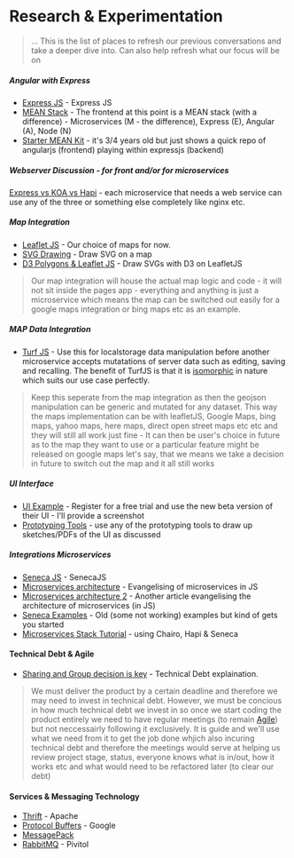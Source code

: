 # Research & Experimentation

> ... This is the list of places to refresh our previous conversations and take a deeper dive into. Can also help refresh what our focus will be on

##### Angular with Express

* [Express JS](<http://expressjs.com>) - Express JS
* [MEAN Stack](http://meanjs.org/) - The frontend at this point is a MEAN stack (with a difference) -  Microservices (M - the difference), Express (E), Angular (A), Node (N)
* [Starter MEAN Kit](https://github.com/btford/angular-express-seed) - it's 3/4 years old but just shows a quick repo of angularjs (frontend) playing within expressjs (backend)

##### Webserver Discussion - for front and/or for microservices

[Express vs KOA vs Hapi](https://www.airpair.com/node.js/posts/nodejs-framework-comparison-express-koa-hapi) - each microservice that needs a web service can use any of the three or something else completely like nginx etc.

##### Map Integration 

* [Leaflet JS](http://leafletjs.com/) - Our choice of maps for now.
* [SVG Drawing](http://dynmeth.github.io/RaphaelLayer/) - Draw SVG on a map
* [D3 Polygons & Leaflet JS](https://bost.ocks.org/mike/leaflet/) - Draw SVGs with D3 on LeafletJS

> Our map integration will house the actual map logic and code - it will not sit inside the pages app - everything and anything is just a microservice which means the map can be switched out easily for a google maps integration or bing maps etc as an example.

##### MAP Data Integration

* [Turf JS](http://turfjs.org/) - Use this for localstorage data manipulation before another microservice accepts mutatations of server data such as editing, saving and recalling. The benefit of TurfJS is that it is [isomorphic](http://nerds.airbnb.com/isomorphic-javascript-future-web-apps/) in nature which suits our use case perfectly.

> Keep this seperate from the map integration as then the geojson manipulation can be generic and mutated for any dataset. This way the maps implementation can be with leafletJS, Google Maps, bing maps, yahoo maps, here maps, direct open street maps etc etc and they will still all work just fine - It can then be user's choice in future as to the map they want to use or a particular feature might be released on google maps let's say, that we means we take a decision in future to switch out the map and it all still works

##### UI Interface

* [UI Example](https://www.lucidchart.com) - Register for a free trial and use the new beta version of their UI - I'll provide a screenshot
* [Prototyping Tools](http://www.sansfrancis.co/) - use any of the prototyping tools to draw up sketches/PDFs of the UI as discussed

##### Integrations Microservices

* [Seneca JS](http://senecajs.org/) - SenecaJS
* [Microservices architecture](http://thenewstack.io/microservices-node-js/) - Evangelising of microservices in JS
* [Microservices architecture 2](http://www.richardrodger.com/seneca-microservices-nodejs#.V5XrnpOANBc) - Another article evangelising the architecture of microservices (in JS)
* [Seneca Examples](https://hueniverse.com/2015/06/02/introducing-chairo-a-hapi-js-microservices-plugin/) - Old (some not working) examples but kind of gets you started
* [Microservices Stack Tutorial](https://hueniverse.com/2015/06/02/introducing-chairo-a-hapi-js-microservices-plugin/) - using Chairo, Hapi & Seneca

#### Technical Debt & Agile

* [Sharing and Group decision is key](https://blog.codinghorror.com/paying-down-your-technical-debt/) - Technical Debt explaination.

> We must deliver the product by a certain deadline and therefore we may need to invest in technical debt. However, we must be concious in how much technical debt we invest in so once we start coding the product entirely we need to have regular meetings (to remain [Agile](http://agilemethodology.org/)) but not neccessairly following it exclusively. It is guide and we'll use what we need from it to get the job done whjich also incuring technical debt and therefore the meetings would serve at helping us review project stage, status, everyone knows what is in/out, how it works etc and what would need to be refactored later (to clear our debt) 

#### Services & Messaging Technology

* [Thrift](https://thrift.apache.org/) - Apache
* [Protocol Buffers](https://developers.google.com/protocol-buffers/) - Google
* [MessagePack](http://msgpack.org/index.html)
* [RabbitMQ](https://www.rabbitmq.com/) - Pivitol
